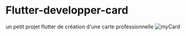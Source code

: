 # Flutter-developper-card
un petit projet flutter de création d'une carte professionnelle
![myCard](https://user-images.githubusercontent.com/101877060/202282827-63c5a6e2-2476-4bc3-b9c0-6f588c8e5369.png)
